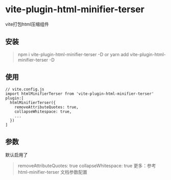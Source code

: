 # vite-plugin-html-minifier-terser
vite打包html压缩组件

## 安装
> npm i vite-plugin-html-minifier-terser -D or yarn add vite-plugin-html-minifier-terser -D

## 使用
```
// vite.config.js
import htmlMinifierTerser from 'vite-plugin-html-minifier-terser'
plugin:[
  htmlMinifierTerser({
    removeAttributeQuotes: true, 
    collapseWhitespace: true,
    ...
  })
]
```

## 参数
默认启用了
> removeAttributeQuotes: true 
> collapseWhitespace: true
更多：参考html-minifier-terser 文档参数配置